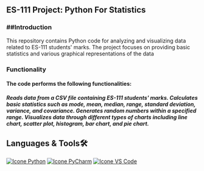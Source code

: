 <h2>ES-111 Project: Python For Statistics</h2>

<h3>##Introduction</h3>
<p>This repository contains Python code for analyzing and visualizing data <br>related to ES-111 students' marks. The project focuses on providing basic<br>statistics and various graphical representations of the data</p>

<h3>Functionality</h3>
<h4>The code performs the following functionalities:</h4>
<h5>
Reads data from a CSV file containing ES-111 students' marks.
Calculates basic statistics such as mode, mean, median, range, standard deviation, variance, and covariance.
Generates random numbers within a specified range.
Visualizes data through different types of charts including line chart, scatter plot, histogram, bar chart, and pie chart.
</h5>
<h2>Languages & Tools🛠️</h2>

[![Icone Python](https://skillicons.dev/icons?i=python)](https://www.python.org/)
[![Icone PyCharm](https://skillicons.dev/icons?i=pycharm)](https://www.jetbrains.com/pycharm/)
[![Icone VS Code](https://skillicons.dev/icons?i=vscode)](https://code.visualstudio.com/)
